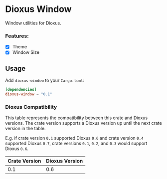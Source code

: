 # Dioxus Window
Window utilities for Dioxus.

### Features:
- [x] Theme
- [x] Window Size

## Usage
Add `dioxus-window` to your `Cargo.toml`:
```toml
[dependencies]
dioxus-window = "0.1"
```


### Dioxus Compatibility
This table represents the compatibility between this crate and Dioxus versions.
The crate version supports a Dioxus version up until the next crate version in the table.

E.g. if crate version `0.1` supported Dioxus `0.6` and crate version `0.4` supported Dioxus `0.7`, crate versions `0.1`, `0.2`, and `0.3` would support Dioxus `0.6`.

| Crate Version | Dioxus Version |
| ------------- | -------------- |
| 0.1           | 0.6            |